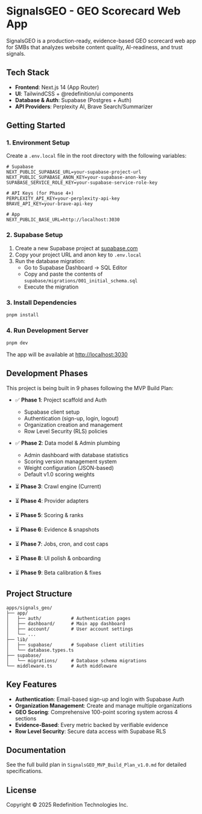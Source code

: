 # SignalsGEO - GEO Scorecard Web App

SignalsGEO is a production-ready, evidence-based GEO scorecard web app for SMBs that analyzes website content quality, AI-readiness, and trust signals.

## Tech Stack

- **Frontend**: Next.js 14 (App Router)
- **UI**: TailwindCSS + @redefinition/ui components
- **Database & Auth**: Supabase (Postgres + Auth)
- **API Providers**: Perplexity AI, Brave Search/Summarizer

## Getting Started

### 1. Environment Setup

Create a `.env.local` file in the root directory with the following variables:

```env
# Supabase
NEXT_PUBLIC_SUPABASE_URL=your-supabase-project-url
NEXT_PUBLIC_SUPABASE_ANON_KEY=your-supabase-anon-key
SUPABASE_SERVICE_ROLE_KEY=your-supabase-service-role-key

# API Keys (for Phase 4+)
PERPLEXITY_API_KEY=your-perplexity-api-key
BRAVE_API_KEY=your-brave-api-key

# App
NEXT_PUBLIC_BASE_URL=http://localhost:3030
```

### 2. Supabase Setup

1. Create a new Supabase project at [supabase.com](https://supabase.com)
2. Copy your project URL and anon key to `.env.local`
3. Run the database migration:
   - Go to Supabase Dashboard → SQL Editor
   - Copy and paste the contents of `supabase/migrations/001_initial_schema.sql`
   - Execute the migration

### 3. Install Dependencies

```bash
pnpm install
```

### 4. Run Development Server

```bash
pnpm dev
```

The app will be available at [http://localhost:3030](http://localhost:3030)

## Development Phases

This project is being built in 9 phases following the MVP Build Plan:

- ✅ **Phase 1**: Project scaffold and Auth
  - Supabase client setup
  - Authentication (sign-up, login, logout)
  - Organization creation and management
  - Row Level Security (RLS) policies

- ✅ **Phase 2**: Data model & Admin plumbing
  - Admin dashboard with database statistics
  - Scoring version management system
  - Weight configuration (JSON-based)
  - Default v1.0 scoring weights

- ⏳ **Phase 3**: Crawl engine (Current)
- ⏳ **Phase 4**: Provider adapters
- ⏳ **Phase 5**: Scoring & ranks
- ⏳ **Phase 6**: Evidence & snapshots
- ⏳ **Phase 7**: Jobs, cron, and cost caps
- ⏳ **Phase 8**: UI polish & onboarding
- ⏳ **Phase 9**: Beta calibration & fixes

## Project Structure

```
apps/signals_geo/
├── app/
│   ├── auth/           # Authentication pages
│   ├── dashboard/      # Main app dashboard
│   ├── account/        # User account settings
│   └── ...
├── lib/
│   ├── supabase/       # Supabase client utilities
│   └── database.types.ts
├── supabase/
│   └── migrations/     # Database schema migrations
└── middleware.ts       # Auth middleware
```

## Key Features

- **Authentication**: Email-based sign-up and login with Supabase Auth
- **Organization Management**: Create and manage multiple organizations
- **GEO Scoring**: Comprehensive 100-point scoring system across 4 sections
- **Evidence-Based**: Every metric backed by verifiable evidence
- **Row Level Security**: Secure data access with Supabase RLS

## Documentation

See the full build plan in `SignalsGEO_MVP_Build_Plan_v1.0.md` for detailed specifications.

## License

Copyright © 2025 Redefinition Technologies Inc.
